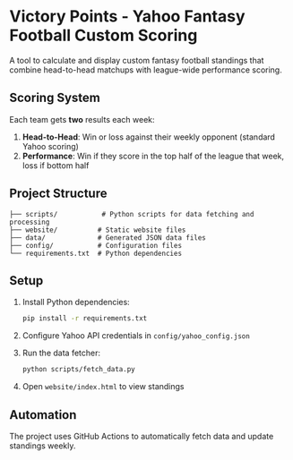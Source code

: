 # Victory Points - Yahoo Fantasy Football Custom Scoring

A tool to calculate and display custom fantasy football standings that combine head-to-head matchups with league-wide performance scoring.

## Scoring System

Each team gets **two** results each week:
1. **Head-to-Head**: Win or loss against their weekly opponent (standard Yahoo scoring)
2. **Performance**: Win if they score in the top half of the league that week, loss if bottom half

## Project Structure

```
├── scripts/           # Python scripts for data fetching and processing
├── website/          # Static website files
├── data/             # Generated JSON data files
├── config/           # Configuration files
└── requirements.txt  # Python dependencies
```

## Setup

1. Install Python dependencies:
   ```bash
   pip install -r requirements.txt
   ```

2. Configure Yahoo API credentials in `config/yahoo_config.json`

3. Run the data fetcher:
   ```bash
   python scripts/fetch_data.py
   ```

4. Open `website/index.html` to view standings

## Automation

The project uses GitHub Actions to automatically fetch data and update standings weekly.
